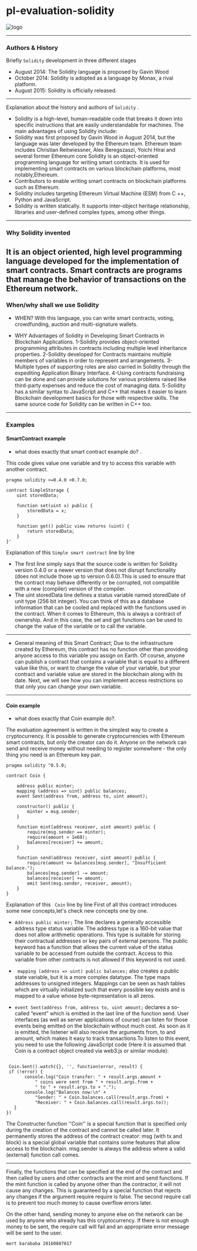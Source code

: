 # pl-evaluation-solidity

  
  ![logo](https://user-images.githubusercontent.com/62035132/80819105-08ce6a00-8bdd-11ea-84b3-0f01b9a35ccc.png)

  
 -------------------------------------------
  ### Authors & History
  
  Briefly `Solidity` development in three different stages
  
 - August 2014: The Solidity language is proposed by Gavin Wood
 - October 2014: Solidity is adopted as a language by Monax, a rival platform.
 -  August 2015: Solidity is officially released.
 ------------------
 
Explanation about the history and authors of `Solidity` .
-  Solidity is a high-level, human-readable code that breaks it down into specific instructions that are easily understandable for machines. The main advantages of using Solidity include:
- Solidity was first proposed by Gavin Wood in August 2014, but the language was later developed by the Ethereum team.
Ethereum team includes  Christian Reitwiessner, Alex Beregszaszi, Yoichi Hirai and several former Ethereum core
Solidity is an object-oriented programming language for writing smart contracts.
It is used for implementing smart contracts on various blockchain platforms, most notably,Ethereum.
- Contributors to enable writing smart contracts on blockchain platforms such as Ethereum.
-  Solidity includes targeting Ethereum Virtual Machine (ESM) from C ++, Python and JavaScript.
-  Solidity is written statically. It supports inter-object heritage relationship, libraries and user-defined complex types, among other things.
---------------------
### Why Solidity invented
It is an object oriented, high level programming language developed for the implementation of smart contracts.
Smart contracts are programs that manage the behavior of transactions on the Ethereum network.
------------------------
### When/why shall we use Solidity
- WHEN?
With this language, you can write smart contracts, voting, crowdfunding, auction and multi-signature wallets.

- WHY 
Advantages of Solidity in Developing Smart Contracts in Blockchain Applications.
  1-Solidity provides object-oriented programming attributes in contracts including multiple level inheritance properties.
  2-Solidity developed for Contracts maintains multiple members of variables in order to represent and arrangements.
  3-Multiple types of supporting roles are also carried in Solidity through the expediting Application Binary Interface.
  4-Using contracts fundraising can be done and can provide solutions for various problems raised like third-party expenses and reduce the cost of managing data.
  5-Solidity has a similar syntax to JavaScript and C++ that makes it easier to learn Blockchain development basics for those with respective skills. The same source code for Solidity can be written in C++ too.
-------------------------------
### Examples
 #### SmartContract example
- what does exactly that smart contract example do? .

This code gives value one variable and try to access this variable with another contract.

```
pragma solidity >=0.4.0 <0.7.0;
  
contract SimpleStorage {
    uint storedData;

    function set(uint x) public {
        storedData = x;
    }

    function get() public view returns (uint) {
        return storedData;
    }
}'
```
Explanation of this `Simple smart contract`  line by line
-  The first line simply says that the source code is written for Solidity version 0.4.0 or a newer version that does not disrupt functionality (does not include those up to version 0.6.0).This is used to ensure that the contract may behave differently or be corrupted, not compatible with a new (compiler) version of the compiler.
- The uint storedData line defines a status variable named storedDate of unit type (256 bit integer). You can think of this as a database information that can be cooled and replaced with the functions used in the contract. When it comes to Ethereum, this is always a contract of ownership. And in this case, the set and get functions can be used to change the value of the variable or to call the variable.
------------------------
- General meaning of this Smart Contract;
Due to the infrastructure created by Ethereum, this contract has no function other than providing anyone access to this variable you assign on Earth. Of course, anyone can publish a contract that contains a variable that is equal to a different value like this, or want to change the value of your variable, but your contract and variable value are stored in the blockchain along with its date. Next, we will see how you can implement access restrictions so that only you can change your own variable.
--------------------------
#### Coin example

- what does exactly that Coin example do?.

The evaluation agreement is written in the simplest way to create a cryptocurrency. It is possible to generate cryptocurrencies with Ethereum smart contracts, but only the creator can do it. Anyone on the network can send and receive money without needing to register somewhere - the only thing you need is  an Ethereum key pair.

```
pragma solidity ^0.5.0;

contract Coin {
   
    address public minter;
    mapping (address => uint) public balances;
    event Sent(address from, address to, uint amount);

    constructor() public {
        minter = msg.sender;
    }

    function mint(address receiver, uint amount) public {
        require(msg.sender == minter);
        require(amount < 1e60);
        balances[receiver] += amount;
    }

    function send(address receiver, uint amount) public {
        require(amount <= balances[msg.sender], "Insufficient balance.");
        balances[msg.sender] -= amount;
        balances[receiver] += amount;
        emit Sent(msg.sender, receiver, amount);
    }
}
```
Explanation of this ` Coin`  line by line
 First of all this contract introduces some new concepts,let's check new concepts one by one.
- ```Address public minter;``` The line declares a generally accessible address type status variable. The address type is a 160-bit value that does not allow arithmetic operations. This type is suitable for storing their contractual addresses or key pairs of external persons. The public keyword has a function that allows the current value of the status variable to be accessed from outside the contract. Access to this variable from other contracts is not allowed if this keyword is not used.
- ``` mapping (address => uint) public balances;``` also creates a public state variable, but it is a more complex datatype. The type maps addresses to unsigned integers. Mappings can be seen as hash tables which are virtually initialized such that every possible key exists and is mapped to a value whose byte-representation is all zeros.

- ```event Sent(address from, address to, uint amount;``` declares a so-called “event” which is emitted in the last line of the function send. User interfaces (as well as server applications of course) can listen for those events being emitted on the blockchain without much cost. As soon as it is emitted, the listener will also receive the arguments from, to and amount, which makes it easy to track transactions.To listen to this event, you need to use the following JavaScript code (Here it is assumed that Coin is a contract object created via web3.js or similar module):

 
 ```
  
  Coin.Sent().watch({}, '', function(error, result) {
  if (!error) {
        console.log("Coin transfer: " + result.args.amount +
            " coins were sent from " + result.args.from +
            " to " + result.args.to + ".");
        console.log("Balances now:\n" +
            "Sender: " + Coin.balances.call(result.args.from) +
            "Receiver: " + Coin.balances.call(result.args.to));
    }
})

 ```
 The Constructer function ''Coin'' is a special function that is specified only during the creation of the contract and cannot be called later. It permanently stores the address of the contract creator: msg (with tx and block) is a special global variable that contains some features that allow access to the blockchain. msg.sender is always the address where a valid (external) function call comes.

----------------------------
Finally, the functions that can be specified at the end of the contract and then called by users and other contracts are the mint and send functions. If the mint function is called by anyone other than the contractor, it will not cause any changes. This is guaranteed by a special function that rejects any changes if the argument require require is false. The second require call is to prevent too much money to cause overflow errors later.

On the other hand, sending money to anyone else on the network can be used by anyone who already has this cryptocurrency. If there is not enough money to be sent, the require call will fail and an appropriate error message will be sent to the user.
 
 
 `mert karababa 20160807017` 
